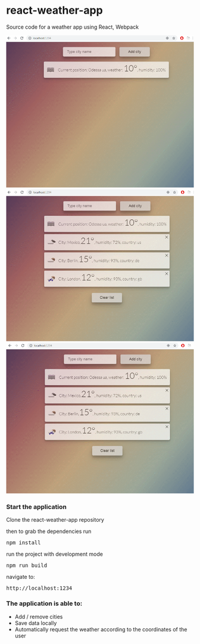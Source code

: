 # react-weather-app
Source code for a weather app using React, Webpack

<img src="/GIF3.gif" width="800px"/>
<img src="/GIF5.gif" width="800px"/>
<img src="/GIF6.gif" width="800px"/>

### Start the application
Clone the react-weather-app repository  

then to grab the dependencies run

<pre>npm install</pre>

run the project with development mode

<pre>npm run build</pre>

navigate to: 
<pre>http://localhost:1234</pre>

### The application is able to:
* Add / remove cities
* Save data locally
* Automatically request the weather according to the coordinates of the user
